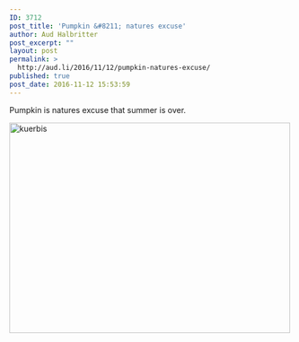 ```yaml
---
ID: 3712
post_title: 'Pumpkin &#8211; natures excuse'
author: Aud Halbritter
post_excerpt: ""
layout: post
permalink: >
  http://aud.li/2016/11/12/pumpkin-natures-excuse/
published: true
post_date: 2016-11-12 15:53:59
---
```

Pumpkin is natures excuse that summer is over.

<a href="http://aud.li/wp-content/uploads/2016/11/Kuerbis.jpg"><img class="alignnone size-medium wp-image-3713" src="http://aud.li/wp-content/uploads/2016/11/Kuerbis-500x375.jpg" alt="kuerbis" width="500" height="375" /></a>